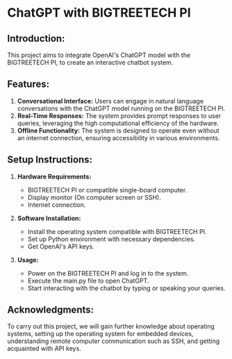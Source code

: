 # ChatGPT with BIGTREETECH PI

## Introduction:
This project aims to integrate OpenAI's ChatGPT model with the BIGTREETECH PI, to create an interactive chatbot system.

## Features:
1. **Conversational Interface:** Users can engage in natural language conversations with the ChatGPT model running on the BIGTREETECH PI.
2. **Real-Time Responses:** The system provides prompt responses to user queries, leveraging the high computational efficiency of the hardware.
3. **Offline Functionality:** The system is designed to operate even without an internet connection, ensuring accessibility in various environments.

## Setup Instructions:
1. **Hardware Requirements:**
   - BIGTREETECH PI or compatible single-board computer.
   - Display monitor (On computer screen or SSH).
   - Internet connection.

2. **Software Installation:**
   - Install the operating system compatible with BIGTREETECH PI.
   - Set up Python environment with necessary dependencies.
   - Get OpenAI's API keys.

4. **Usage:**
   - Power on the BIGTREETECH PI and log in to the system.
   - Execute the main.py file to open ChatGPT.
   - Start interacting with the chatbot by typing or speaking your queries.

## Acknowledgments:
To carry out this project, we will gain further knowledge about operating systems, setting up the operating system for embedded devices, understanding remote computer communication such as SSH, and getting acquainted with API keys.